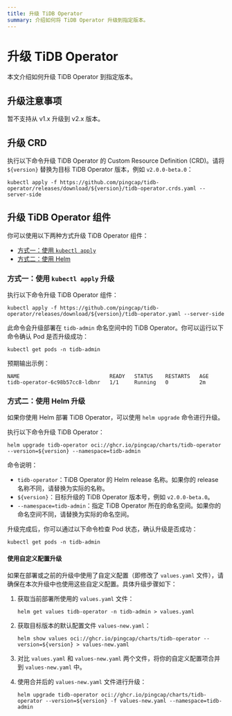 ```yaml
---
title: 升级 TiDB Operator
summary: 介绍如何将 TiDB Operator 升级到指定版本。
---
```


# 升级 TiDB Operator

本文介绍如何升级 TiDB Operator 到指定版本。

## 升级注意事项

暂不支持从 v1.x 升级到 v2.x 版本。

## 升级 CRD

执行以下命令升级 TiDB Operator 的 Custom Resource Definition (CRD)。请将 `${version}` 替换为目标 TiDB Operator 版本，例如 `v2.0.0-beta.0`：

```shell
kubectl apply -f https://github.com/pingcap/tidb-operator/releases/download/${version}/tidb-operator.crds.yaml --server-side
```

## 升级 TiDB Operator 组件

你可以使用以下两种方式升级 TiDB Operator 组件：

* [方式一：使用 `kubectl apply`](#方式一使用-kubectl-apply-升级)
* [方式二：使用 Helm](#方式二使用-helm-升级)

### 方式一：使用 `kubectl apply` 升级

执行以下命令升级 TiDB Operator 组件：

```shell
kubectl apply -f https://github.com/pingcap/tidb-operator/releases/download/${version}/tidb-operator.yaml --server-side
```

此命令会升级部署在 `tidb-admin` 命名空间中的 TiDB Operator。你可以运行以下命令确认 Pod 是否升级成功：

```shell
kubectl get pods -n tidb-admin
```

预期输出示例：

```shell
NAME                             READY   STATUS    RESTARTS   AGE
tidb-operator-6c98b57cc8-ldbnr   1/1     Running   0          2m
```

### 方式二：使用 Helm 升级

如果你使用 Helm 部署 TiDB Operator，可以使用 `helm upgrade` 命令进行升级。

执行以下命令升级 TiDB Operator：

```shell
helm upgrade tidb-operator oci://ghcr.io/pingcap/charts/tidb-operator --version=${version} --namespace=tidb-admin
```

命令说明：

- `tidb-operator`：TiDB Operator 的 Helm release 名称。如果你的 release 名称不同，请替换为实际的名称。
- `${version}`：目标升级的 TiDB Operator 版本号，例如 `v2.0.0-beta.0`。
- `--namespace=tidb-admin`：指定 TiDB Operator 所在的命名空间。如果你的命名空间不同，请替换为实际的命名空间。

升级完成后，你可以通过以下命令检查 Pod 状态，确认升级是否成功：

```shell
kubectl get pods -n tidb-admin
```

#### 使用自定义配置升级

如果在部署或之前的升级中使用了自定义配置（即修改了 `values.yaml` 文件），请确保在本次升级中也使用这些自定义配置。具体升级步骤如下：

1. 获取当前部署所使用的 `values.yaml` 文件：

    ```shell
    helm get values tidb-operator -n tidb-admin > values.yaml
    ```

2. 获取目标版本的默认配置文件 `values-new.yaml`：

    ```shell
    helm show values oci://ghcr.io/pingcap/charts/tidb-operator --version=${version} > values-new.yaml
    ```

3. 对比 `values.yaml` 和 `values-new.yaml` 两个文件，将你的自定义配置项合并到 `values-new.yaml` 中。

4. 使用合并后的 `values-new.yaml` 文件进行升级：

    ```shell
    helm upgrade tidb-operator oci://ghcr.io/pingcap/charts/tidb-operator --version=${version} -f values-new.yaml --namespace=tidb-admin
    ```
